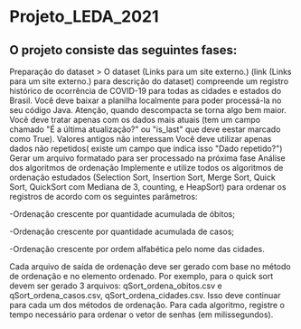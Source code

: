 # Projeto_LEDA_2021

## O projeto consiste das seguintes fases:

  Preparação do dataset > O dataset (Links para um site externo.) (link (Links para um site externo.) para descrição do dataset) compreende um registro histórico de ocorrência de COVID-19 para todas as cidades e estados do Brasil.
  Você deve baixar a planilha localmente para poder processá-la no seu código Java. Atenção, quando descompacta se torna algo bem maior.
  Você deve tratar apenas com os dados mais atuais (tem um campo chamado "É a última atualização?" ou "is_last" que deve eestar marcado como True). Valores antigos não interessam
  Você deve utilizar apenas dados não repetidos( existe um campo que indica isso "Dado repetido?")
  Gerar um arquivo formatado para ser processado na próxima fase
  Análise dos algoritmos de ordenação
  Implemente e utilize todos os algoritmos de ordenação estudados (Selection Sort, Insertion Sort, Merge Sort, Quick Sort, QuickSort com Mediana de 3, counting, e HeapSort) para ordenar os registros de acordo com os seguintes parâmetros:
  
  -Ordenação crescente por quantidade acumulada de óbitos;
  
  -Ordenação crescente por quantidade acumulada de casos;
  
  -Ordenação crescente por ordem alfabética pelo nome das cidades.
  
  Cada arquivo de saída de ordenação deve ser gerado com base no método de ordenação e no elemento ordenado. Por exemplo, para o quick sort devem ser gerado 3 arquivos: qSort_ordena_obitos.csv e qSort_ordena_casos.csv, qSort_ordena_cidades.csv. Isso deve continuar para cada um dos métodos de ordenação.
Para cada algoritmo, registre o tempo necessário para ordenar o vetor de senhas (em milissegundos).
